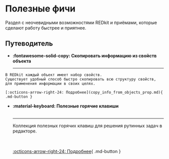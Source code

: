 # Полезные фичи

Раздел с неочевидными возможностями REDkit и приёмами, которые сделают работу быстрее и приятнее.

## Путеводитель

<div class="grid cards" markdown>

-    **:fontawesome-solid-copy: Cкопировать информацию из свойств объекта**
     
     ***

    В REDkit каждый объект имеет набор свойств. 
    Существует удобный способ быстро скопировать всю структуру свойств,
    для применения информации в своих целях.

    [:octicons-arrow-right-24: Подробнее](copy_info_from_objects_prop.md){ .md-button }

-   **:material-keyboard: Полезные горячие клавиши**<br><br>
    
    ***

    Коллекция полезных горячих клавиш для решения рутинных задач в редакторе.<br><br><br>

    [:octicons-arrow-right-24: Подробнее](shortcuts.md){ .md-button }

</div>